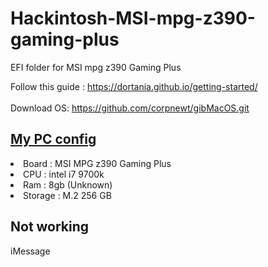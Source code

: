 # Hackintosh-MSI-mpg-z390-gaming-plus
EFI folder for MSI mpg z390 Gaming Plus

Follow this guide :  https://dortania.github.io/getting-started/
<br><br>
Download OS: https://github.com/corpnewt/gibMacOS.git

## <u>My PC config</u>
<li>Board : MSI MPG z390 Gaming Plus</li>
<li>CPU : intel i7 9700k</li>
<li>Ram : 8gb (Unknown)</li>
<li>Storage : M.2 256 GB</li>

## Not working
iMessage

